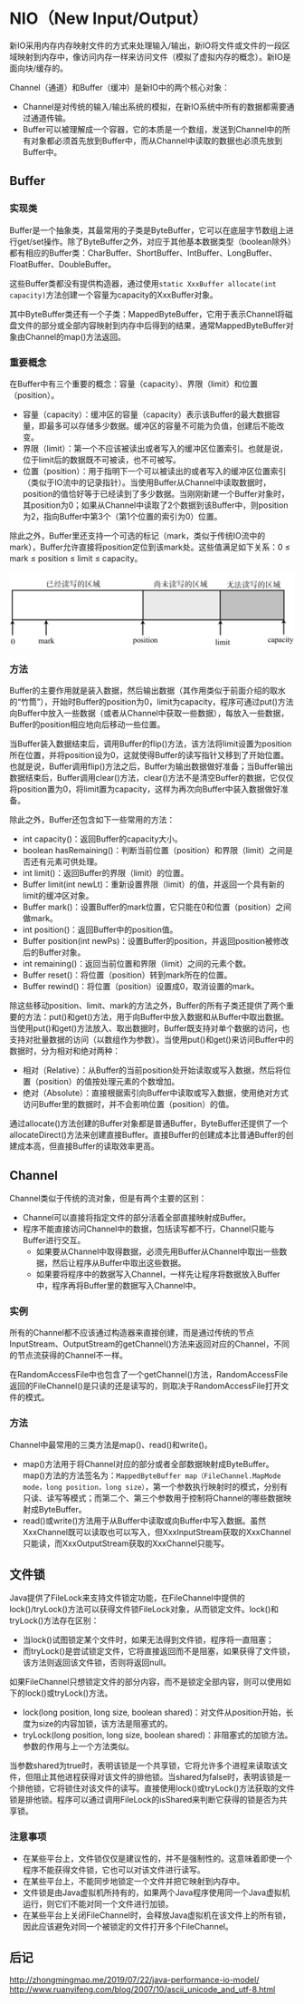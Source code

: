 # NIO（New Input/Output）
新IO采用内存内存映射文件的方式来处理输入/输出，新IO将文件或文件的一段区域映射到内存中，像访问内存一样来访问文件（模拟了虚拟内存的概念）。新IO是面向块/缓存的。

Channel（通道）和Buffer（缓冲）是新IO中的两个核心对象：
* Channel是对传统的输入/输出系统的模拟，在新IO系统中所有的数据都需要通过通道传输。
* Buffer可以被理解成一个容器，它的本质是一个数组，发送到Channel中的所有对象都必须首先放到Buffer中，而从Channel中读取的数据也必须先放到Buffer中。

## Buffer

### 实现类
Buffer是一个抽象类，其最常用的子类是ByteBuffer，它可以在底层字节数组上进行get/set操作。除了ByteBuffer之外，对应于其他基本数据类型（boolean除外）都有相应的Buffer类：CharBuffer、ShortBuffer、IntBuffer、LongBuffer、FloatBuffer、DoubleBuffer。

这些Buffer类都没有提供构造器，通过使用`static XxxBuffer allocate(int capacity)`方法创建一个容量为capacity的XxxBuffer对象。

其中ByteBuffer类还有一个子类：MappedByteBuffer，它用于表示Channel将磁盘文件的部分或全部内容映射到内存中后得到的结果，通常MappedByteBuffer对象由Channel的map()方法返回。

### 重要概念
在Buffer中有三个重要的概念：容量（capacity）、界限（limit）和位置（position）。
* 容量（capacity）：缓冲区的容量（capacity）表示该Buffer的最大数据容量，即最多可以存储多少数据。缓冲区的容量不可能为负值，创建后不能改变。
* 界限（limit）：第一个不应该被读出或者写入的缓冲区位置索引。也就是说，位于limit后的数据既不可被读，也不可被写。
* 位置（position）：用于指明下一个可以被读出的或者写入的缓冲区位置索引（类似于IO流中的记录指针）。当使用Buffer从Channel中读取数据时，position的值恰好等于已经读到了多少数据。当刚刚新建一个Buffer对象时，其position为0；如果从Channel中读取了2个数据到该Buffer中，则position为2，指向Buffer中第3个（第1个位置的索引为0）位置。

除此之外，Buffer里还支持一个可选的标记（mark，类似于传统IO流中的mark），Buffer允许直接将position定位到该mark处。这些值满足如下关系：0 ≤ mark ≤ position ≤ limit ≤ capacity。

![NIO+20230225123020](https://raw.githubusercontent.com/loli0con/picgo/master/images/NIO%2B20230225123020.png%2B2023-02-25-12-30-21)

### 方法
Buffer的主要作用就是装入数据，然后输出数据（其作用类似于前面介绍的取水的“竹筒”），开始时Buffer的position为0，limit为capacity，程序可通过put()方法向Buffer中放入一些数据（或者从Channel中获取一些数据），每放入一些数据，Buffer的position相应地向后移动一些位置。

当Buffer装入数据结束后，调用Buffer的flip()方法，该方法将limit设置为position所在位置，并将position设为0，这就使得Buffer的读写指针又移到了开始位置。也就是说，Buffer调用flip()方法之后，Buffer为输出数据做好准备；当Buffer输出数据结束后，Buffer调用clear()方法，clear()方法不是清空Buffer的数据，它仅仅将position置为0，将limit置为capacity，这样为再次向Buffer中装入数据做好准备。

除此之外，Buffer还包含如下一些常用的方法：
* int capacity()：返回Buffer的capacity大小。
* boolean hasRemaining()：判断当前位置（position）和界限（limit）之间是否还有元素可供处理。
* int limit()：返回Buffer的界限（limit）的位置。
* Buffer limit(int newLt)：重新设置界限（limit）的值，并返回一个具有新的limit的缓冲区对象。
* Buffer mark()：设置Buffer的mark位置，它只能在0和位置（position）之间做mark。
* int position()：返回Buffer中的position值。
* Buffer position(int newPs)：设置Buffer的position，并返回position被修改后的Buffer对象。
* int remaining()：返回当前位置和界限（limit）之间的元素个数。
* Buffer reset()：将位置（position）转到mark所在的位置。
* Buffer rewind()：将位置（position）设置成0，取消设置的mark。

除这些移动position、limit、mark的方法之外，Buffer的所有子类还提供了两个重要的方法：put()和get()方法，用于向Buffer中放入数据和从Buffer中取出数据。当使用put()和get()方法放入、取出数据时，Buffer既支持对单个数据的访问，也支持对批量数据的访问（以数组作为参数）。当使用put()和get()来访问Buffer中的数据时，分为相对和绝对两种：
* 相对（Relative）：从Buffer的当前position处开始读取或写入数据，然后将位置（position）的值按处理元素的个数增加。
* 绝对（Absolute）：直接根据索引向Buffer中读取或写入数据，使用绝对方式访问Buffer里的数据时，并不会影响位置（position）的值。

通过allocate()方法创建的Buffer对象都是普通Buffer，ByteBuffer还提供了一个allocateDirect()方法来创建直接Buffer。直接Buffer的创建成本比普通Buffer的创建成本高，但直接Buffer的读取效率更高。

## Channel
Channel类似于传统的流对象，但是有两个主要的区别：
* Channel可以直接将指定文件的部分活着全部直接映射成Buffer。
* 程序不能直接访问Channel中的数据，包括读写都不行，Channel只能与Buffer进行交互。
  * 如果要从Channel中取得数据，必须先用Buffer从Channel中取出一些数据，然后让程序从Buffer中取出这些数据。
  * 如果要将程序中的数据写入Channel，一样先让程序将数据放入Buffer中，程序再将Buffer里的数据写入Channel中。

### 实例
所有的Channel都不应该通过构造器来直接创建，而是通过传统的节点InputStream、OutputStream的getChannel()方法来返回对应的Channel，不同的节点流获得的Channel不一样。

在RandomAccessFile中也包含了一个getChannel()方法，RandomAccessFile返回的FileChannel()是只读的还是读写的，则取决于RandomAccessFile打开文件的模式。

### 方法
Channel中最常用的三类方法是map()、read()和write()。
* map()方法用于将Channel对应的部分或者全部数据映射成ByteBuffer。map()方法的方法签名为：`MappedByteBuffer map（FileChannel.MapMode mode，long position，long size）`，第一个参数执行映射时的模式，分别有只读、读写等模式；而第二个、第三个参数用于控制将Channel的哪些数据映射成ByteBuffer。
* read()或write()方法用于从Buffer中读取或向Buffer中写入数据。虽然XxxChannel既可以读取也可以写入，但XxxInputStream获取的XxxChannel只能读，而XxxOutputStream获取的XxxChannel只能写。



## 文件锁
Java提供了FileLock来支持文件锁定功能，在FileChannel中提供的lock()/tryLock()方法可以获得文件锁FileLock对象，从而锁定文件。lock()和tryLock()方法存在区别：
* 当lock()试图锁定某个文件时，如果无法得到文件锁，程序将一直阻塞；
* 而tryLock()是尝试锁定文件，它将直接返回而不是阻塞，如果获得了文件锁，该方法则返回该文件锁，否则将返回null。

如果FileChannel只想锁定文件的部分内容，而不是锁定全部内容，则可以使用如下的lock()或tryLock()方法。
* lock(long position, long size, boolean shared)：对文件从position开始，长度为size的内容加锁，该方法是阻塞式的。
* tryLock(long position, long size, boolean shared)：非阻塞式的加锁方法。参数的作用与上一个方法类似。


当参数shared为true时，表明该锁是一个共享锁，它将允许多个进程来读取该文件，但阻止其他进程获得对该文件的排他锁。当shared为false时，表明该锁是一个排他锁，它将锁住对该文件的读写。直接使用lock()或tryLock()方法获取的文件锁是排他锁。程序可以通过调用FileLock的isShared来判断它获得的锁是否为共享锁。

### 注意事项
* 在某些平台上，文件锁仅仅是建议性的，并不是强制性的。这意味着即使一个程序不能获得文件锁，它也可以对该文件进行读写。
* 在某些平台上，不能同步地锁定一个文件并把它映射到内存中。
* 文件锁是由Java虚拟机所持有的，如果两个Java程序使用同一个Java虚拟机运行，则它们不能对同一个文件进行加锁。
* 在某些平台上关闭FileChannel时，会释放Java虚拟机在该文件上的所有锁，因此应该避免对同一个被锁定的文件打开多个FileChannel。

## 后记
http://zhongmingmao.me/2019/07/22/java-performance-io-model/  
http://www.ruanyifeng.com/blog/2007/10/ascii_unicode_and_utf-8.html